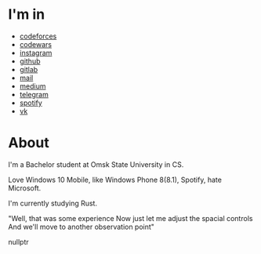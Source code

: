 # I'm in
  - [codeforces](codeforces.com/profile/WhoIsPrivalov)
  - [codewars](www.codewars.com/users/OneTheGraph)
  - [instagram](www.instagram.com/onethegraph)
  - [github](github.com/OneTheGraph)
  - [gitlab](gitlab.com/OneTheGraph)
  - [mail](mailto:nikita.karatsev@gmail.com)
  - [medium](medium.com/@onethegraph)
  - [telegram](t.me/onethegraph)
  - [spotify](open.spotify.com/user/ilz2empiateqi06y9t6nvu3nv)  
  - [vk](vk.com/onethegraph)
  

# About
I'm a Bachelor student at Omsk State University in CS.  
  
Love Windows 10 Mobile, like Windows Phone 8(8.1), Spotify, hate Microsoft.
  
I'm currently studying Rust.  

"Well, that was some experience
Now just let me adjust the spacial controls
And we'll move to another observation point"  

nullptr
